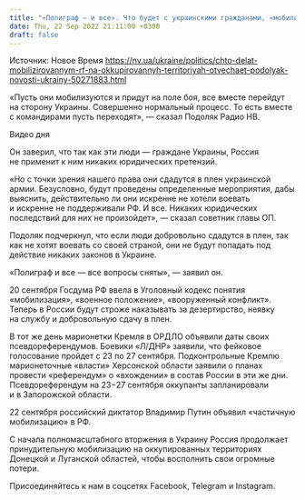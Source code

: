```yaml
---
title: "«Полиграф — и все». Что будет с украинскими гражданами, «мобилизированными» на оккупированных территориях — объясняет Подоляк"
date: Thu, 22 Sep 2022 21:11:00 +0300
draft: false
---
```

Источник: Новое Время https://nv.ua/ukraine/politics/chto-delat-mobilizirovannym-rf-na-okkupirovannyh-territoriyah-otvechaet-podolyak-novosti-ukrainy-50271883.html


«Пусть они мобилизуются и придут на поле боя, все вместе перейдут на сторону Украины. Совершенно нормальный процесс. То есть вместе с командирами пусть переходят», — сказал Подоляк Радио НВ.

 Видео дня   

Он заверил, что так как эти люди — граждане Украины, Россия не применит к ним никаких юридических претензий.

«Но с точки зрения нашего права они сдадутся в плен украинской армии. Безусловно, будут проведены определенные мероприятия, дабы выяснить, действительно ли они искренне не хотели воевать и искренне не поддерживали РФ. И все. Никаких юридических последствий для них не произойдет», — сказал советник главы ОП.

Подоляк подчеркнул, что если люди добровольно сдадутся в плен, так как не хотят воевать со своей страной, они не будут попадать под действие никаких законов в Украине.

«Полиграф и все — все вопросы сняты», — заявил он.

20 сентября Госдума РФ ввела в Уголовный кодекс понятия «мобилизация», «военное положение», «вооруженный конфликт». Теперь в России будут строже наказывать за дезертирство, неявку на службу и добровольную сдачу в плен.

В тот же день марионетки Кремля в ОРДЛО объявили даты своих псевдореферендумов. Боевики «Л/ДНР» заявили, что фейковое голосование пройдет с 23 по 27 сентября. Подконтрольные Кремлю марионеточные «власти» Херсонской области заявили о планах провести «референдум» о «вхождении» в состав России в эти же дни. Псевдореферендум на 23−27 сентября оккупанты запланировали и в Запорожской области.

22 сентября российский диктатор Владимир Путин объявил «частичную мобилизацию» в РФ.

С начала полномасштабного вторжения в Украину Россия продолжает принудительную мобилизацию на оккупированных территориях Донецкой и Луганской областей, чтобы восполнить свои огромные потери.

Присоединяйтесь к нам в соцсетях Facebook, Telegram и Instagram.
